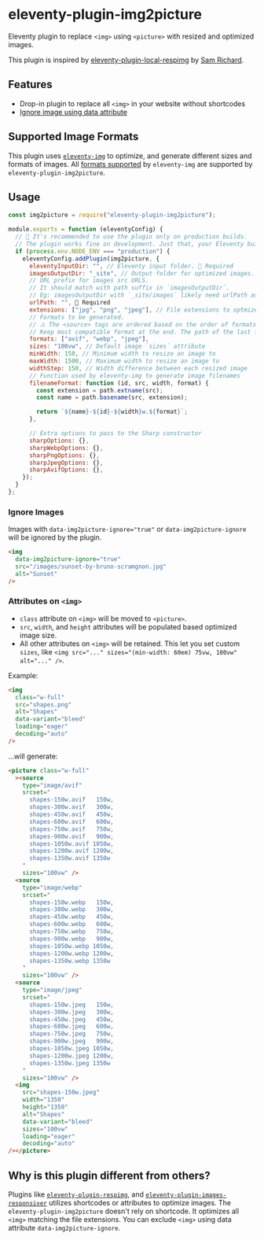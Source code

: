 # eleventy-plugin-img2picture

Eleventy plugin to replace `<img>` using `<picture>` with resized and optimized images.

This plugin is inspired by [eleventy-plugin-local-respimg](https://github.com/chromeos/static-site-scaffold-modules/tree/main/modules/eleventy-plugin-local-respimg) by [Sam Richard](https://twitter.com/Snugug/).

## Features

- Drop-in plugin to replace all `<img>` in your website without shortcodes
- [Ignore image using data attribute](#ignore-images)

## Supported Image Formats

This plugin uses [`eleventy-img`](https://www.11ty.dev/docs/plugins/image/) to optimize, and generate different sizes and formats of images. All [formats supported](https://www.11ty.dev/docs/plugins/image/#output-formats) by `eleventy-img` are supported by `eleventy-plugin-img2picture`.

## Usage

```js
const img2picture = require("eleventy-plugin-img2picture");

module.exports = function (eleventyConfig) {
  // 👋 It's recommended to use the plugin only on production builds.
  // The plugin works fine on development. Just that, your Eleventy builds will be quite slow.
  if (process.env.NODE_ENV === "production") {
    eleventyConfig.addPlugin(img2picture, {
      eleventyInputDir: "", // Eleventy input folder. 🚨 Required
      imagesOutputDir: "_site", // Output folder for optimized images. 🚨 Required
      // URL prefix for images src URLS.
      // It should match with path suffix in `imagesOutputDir`.
      // Eg: imagesOutputDir with `_site/images` likely need urlPath as `/images/`
      urlPath: "", 🚨 Required
      extensions: ["jpg", "png", "jpeg"], // File extensions to optmize
      // Formats to be generated.
      // ⚠️ The <source> tags are ordered based on the order of formats in this array.
      // Keep most compatible format at the end. The path of the last format will be populated in 'src' of the fallback <img> tag.
      formats: ["avif", "webp", "jpeg"],
      sizes: "100vw", // Default image `sizes` attribute
      minWidth: 150, // Minimum width to resize an image to
      maxWidth: 1500, // Maximum width to resize an image to
      widthStep: 150, // Width difference between each resized image
      // Function used by eleventy-img to generate image filenames
      filenameFormat: function (id, src, width, format) {
        const extension = path.extname(src);
        const name = path.basename(src, extension);

        return `${name}-${id}-${width}w.${format}`;
      },

      // Extra options to pass to the Sharp constructor
      sharpOptions: {},
      sharpWebpOptions: {},
      sharpPngOptions: {},
      sharpJpegOptions: {},
      sharpAvifOptions: {},
    });
  }
};
```

### Ignore Images

Images with `data-img2picture-ignore="true"` or `data-img2picture-ignore` will be ignored by the plugin.

```html
<img
  data-img2picture-ignore="true"
  src="/images/sunset-by-bruno-scramgnon.jpg"
  alt="Sunset"
/>
```

### Attributes on `<img>`

- `class` attribute on `<img>` will be moved to `<picture>`.
- `src`, `width`, and `height` attributes will be populated based optimized image size.
- All other attributes on `<img>` will be retained. This let you set custom `sizes`, like `<img src="..." sizes="(min-width: 60em) 75vw, 100vw" alt="..." />`.

Example:

```html
<img
  class="w-full"
  src="shapes.png"
  alt="Shapes"
  data-variant="bleed"
  loading="eager"
  decoding="auto"
/>
```

...will generate:

```html
<picture class="w-full"
  ><source
    type="image/avif"
    srcset="
      shapes-150w.avif   150w,
      shapes-300w.avif   300w,
      shapes-450w.avif   450w,
      shapes-600w.avif   600w,
      shapes-750w.avif   750w,
      shapes-900w.avif   900w,
      shapes-1050w.avif 1050w,
      shapes-1200w.avif 1200w,
      shapes-1350w.avif 1350w
    "
    sizes="100vw" />
  <source
    type="image/webp"
    srcset="
      shapes-150w.webp   150w,
      shapes-300w.webp   300w,
      shapes-450w.webp   450w,
      shapes-600w.webp   600w,
      shapes-750w.webp   750w,
      shapes-900w.webp   900w,
      shapes-1050w.webp 1050w,
      shapes-1200w.webp 1200w,
      shapes-1350w.webp 1350w
    "
    sizes="100vw" />
  <source
    type="image/jpeg"
    srcset="
      shapes-150w.jpeg   150w,
      shapes-300w.jpeg   300w,
      shapes-450w.jpeg   450w,
      shapes-600w.jpeg   600w,
      shapes-750w.jpeg   750w,
      shapes-900w.jpeg   900w,
      shapes-1050w.jpeg 1050w,
      shapes-1200w.jpeg 1200w,
      shapes-1350w.jpeg 1350w
    "
    sizes="100vw" />
  <img
    src="shapes-150w.jpeg"
    width="1350"
    height="1350"
    alt="Shapes"
    data-variant="bleed"
    sizes="100vw"
    loading="eager"
    decoding="auto"
/></picture>
```

## Why is this plugin different from others?

Plugins like [`eleventy-plugin-respimg`](https://www.npmjs.com/package/eleventy-plugin-respimg), and [`eleventy-plugin-images-responsiver`](https://github.com/nhoizey/images-responsiver/tree/main/packages/eleventy-plugin-images-responsiver/) utilizes shortcodes or attributes to optimize images. The `eleventy-plugin-img2picture` doesn't rely on shortcode. It optimizes all `<img>` matching the file extensions. You can exclude `<img>` using data attribute `data-img2picture-ignore`.
